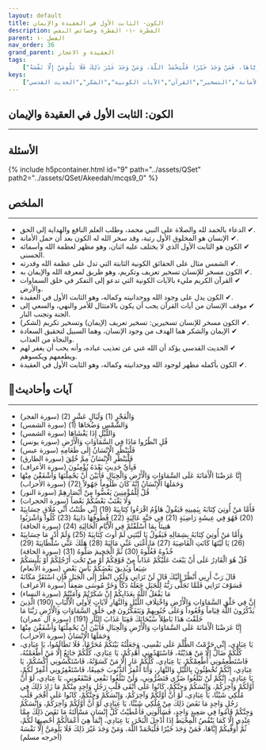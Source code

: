 ```yaml
---
layout: default
title: الكون- الثابت الأول في العقيدة والإيمان
description: الفطرة -١- الفطرة وخصائص النفس
parent: الفصل ١٠
nav_order: 36
grand_parent: العقيدة و الاعجاز
tags: 
    ["وَالْفَجْرِ (1) وَلَيَالٍ عَشْرٍ (2)","وَالشَّمْسِ وَضُحَاهَا (1)","وَاللَّيْلِ إِذَا يَغْشَاهَا","قُلِ انْظُرُوا مَاذَا فِي السَّمَاوَاتِ وَالْأَرْضِ","فَلْيَنْظُرِ الْإِنْسَانُ إِلَى طَعَامِهِ","فَلْيَنْظُرِ الْإِنْسَانُ مِمَّ خُلِقَ","فَبِأَيِّ حَدِيثٍ بَعْدَهُ يُؤْمِنُونَ","إِنَّا عَرَضْنَا الْأَمَانَةَ عَلَى السَّمَاوَاتِ وَالْأَرْضِ وَالْجِبَالِ فَأَبَيْنَ أَنْ يَحْمِلْنَهَا وَأَشْفَقْنَ مِنْهَا وَحَمَلَهَا الْإِنْسَانُ إِنَّهُ كَانَ ظَلُوماً جَهُولاً (72)","قُلْ لِلْمُؤْمِنِينَ يَغُضُّوا مِنْ أَبْصَارِهِمْ","وَلَا يَغْتَبْ بَعْضُكُمْ بَعْضاً","فَأَمَّا مَنْ أُوتِيَ كِتَابَهُ بِيَمِينِهِ فَيَقُولُ هَاؤُمُ اقْرَءُوا كِتَابِيَهْ (19) إِنِّي ظَنَنْتُ أَنِّي مُلَاقٍ حِسَابِيَهْ (20) فَهُوَ فِي عِيشَةٍ رَاضِيَةٍ (21) فِي جَنَّةٍ عَالِيَةٍ (22) قُطُوفُهَا دَانِيَةٌ (23) كُلُوا وَاشْرَبُوا هَنِيئاً بِمَا أَسْلَفْتُمْ فِي الْأَيَّامِ الْخَالِيَةِ (24)","وَأَمَّا مَنْ أُوتِيَ كِتَابَهُ بِشِمَالِهِ فَيَقُولُ يَا لَيْتَنِي لَمْ أُوتَ كِتَابِيَهْ (25) وَلَمْ أَدْرِ مَا حِسَابِيَهْ (26) يَا لَيْتَهَا كَانَتِ الْقَاضِيَةَ (27) مَا أَغْنَى عَنِّي مَالِيَهْ (28) هَلَكَ عَنِّي سُلْطَانِيَهْ (29) خُذُوهُ فَغُلُّوهُ (30) ثُمَّ الْجَحِيمَ صَلُّوهُ (31)","قُلْ هُوَ الْقَادِرُ عَلَى أَنْ يَبْعَثَ عَلَيْكُمْ عَذَاباً مِنْ فَوْقِكُمْ أَوْ مِنْ تَحْتِ أَرْجُلِكُمْ أَوْ يَلْبِسَكُمْ شِيَعاً وَيُذِيقَ بَعْضَكُمْ بَأْسَ بَعْضٍ","قَالَ رَبِّ أَرِنِي أَنْظُرْ إِلَيْكَ قَالَ لَنْ تَرَانِي وَلَكِنِ انْظُرْ إِلَى الْجَبَلِ فَإِنِ اسْتَقَرَّ مَكَانَهُ فَسَوْفَ تَرَانِي فَلَمَّا تَجَلَّى رَبُّهُ لِلْجَبَلِ جَعَلَهُ دَكّاً وَخَرَّ مُوسَى صَعِقاً","مَا يَفْعَلُ اللَّهُ بِعَذَابِكُمْ إِنْ شَكَرْتُمْ وَآمَنْتُمْ","إِنَّ فِي خَلْقِ السَّمَاوَاتِ وَالْأَرْضِ وَاخْتِلَافِ اللَّيْلِ وَالنَّهَارِ لَآيَاتٍ لِأُولِي الْأَلْبَابِ (190) الَّذِينَ يَذْكُرُونَ اللَّهَ قِيَاماً وَقُعُوداً وَعَلَى جُنُوبِهِمْ وَيَتَفَكَّرُونَ فِي خَلْقِ السَّمَاوَاتِ وَالْأَرْضِ رَبَّنَا مَا خَلَقْتَ هَذَا بَاطِلاً سُبْحَانَكَ فَقِنَا عَذَابَ النَّارِ (191)","إِنَّا عَرَضْنَا الْأَمَانَةَ عَلَى السَّمَاوَاتِ وَالْأَرْضِ وَالْجِبَالِ فَأَبَيْنَ أَنْ يَحْمِلْنَهَا وَأَشْفَقْنَ مِنْهَا وَحَمَلَهَا الْإِنْسَانُ","يَا عِبَادِي، إِنِّي حَرَّمْتُ الظُّلْمَ عَلَى نَفْسِي، وَجَعَلْتُهُ بَيْنَكُمْ مُحَرَّمًا، فَلَا تَظَالَمُوا، يَا عِبَادِي، كُلُّكُمْ ضَالٌّ إِلَّا مَنْ هَدَيْتُهُ، فَاسْتَهْدُونِي أَهْدِكُمْ، يَا عِبَادِي، كُلُّكُمْ جَائِعٌ إِلَّا مَنْ أَطْعَمْتُهُ، فَاسْتَطْعِمُونِي أُطْعِمْكُمْ، يَا عِبَادِي، كُلُّكُمْ عَارٍ إِلَّا مَنْ كَسَوْتُهُ، فَاسْتَكْسُونِي أَكْسُكُمْ، يَا عِبَادِي، إِنَّكُمْ تُخْطِئُونَ بِاللَّيْلِ وَالنَّهَارِ، وَأَنَا أَغْفِرُ الذُّنُوبَ جَمِيعًا، فَاسْتَغْفِرُونِي أَغْفِرْ لَكُمْ، يَا عِبَادِي، إِنَّكُمْ لَنْ تَبْلُغُوا ضَرِّي فَتَضُرُّونِي، وَلَنْ تَبْلُغُوا نَفْعِي فَتَنْفَعُونِي، يَا عِبَادِي، لَوْ أَنَّ أَوَّلَكُمْ وَآخِرَكُمْ، وَإِنْسَكُمْ وَجِنَّكُمْ، كَانُوا عَلَى أَتْقَى قَلْبِ رَجُلٍ وَاحِدٍ مِنْكُمْ مَا زَادَ ذَلِكَ فِي مُلْكِي شَيْئًا، يَا عِبَادِي، لَوْ أَنَّ أَوَّلَكُمْ وَآخِرَكُمْ، وَإِنْسَكُمْ وَجِنَّكُمْ، كَانُوا عَلَى أَفْجَرِ قَلْبِ رَجُلٍ وَاحِدٍ مَا نَقَصَ ذَلِكَ مِنْ مُلْكِي شَيْئًا، يَا عِبَادِي لَوْ أَنَّ أَوَّلَكُمْ وَآخِرَكُمْ، وَإِنْسَكُمْ وَجِنَّكُمْ قَامُوا فِي صَعِيدٍ وَاحِدٍ، فَسَأَلُونِي فَأَعْطَيْتُ كُلَّ إِنْسَانٍ مَسْأَلَتَهُ مَا نَقَصَ ذَلِكَ مِمَّا عِنْدِي إِلَّا كَمَا يَنْقُصُ الْمِخْيَطُ إِذَا أُدْخِلَ الْبَحْرَ، يَا عِبَادِي، إِنَّمَا هِيَ أَعْمَالُكُمْ أُحْصِيهَا لَكُمْ، ثُمَّ أُوَفِّيكُمْ إِيَّاهَا، فَمَنْ وَجَدَ خَيْرًا فَلْيَحْمَدْ اللَّهَ، وَمَنْ وَجَدَ غَيْرَ ذَلِكَ فَلَا يَلُومَنَّ إِلَّا نَفْسَهُ"]
keys:
    ["الكون","الإيمان","التفكر","الشمس","الأمانة","التسخير","القرآن","الآيات الكونية","الشكر","الحديث القدسي"]
---
```

## ‏الكون: الثابت الأول في العقيدة والإيمان
***
## الأسئلة 
{% include h5pcontainer.html id="9" path="../assets/QSet" path2="../assets/QSet/Akeedah/mcqs9_0" %}
## الملخص
***
- ‏✔ الدعاء بالحمد لله والصلاة على النبي محمد، وطلب العلم النافع والهداية إلى الحق. 
- ‏✔ الإنسان هو المخلوق الأول رتبة، وقد سخر الله له الكون بعد أن حمل الأمانة. 
- ‏✔ الكون هو الثابت الأول الذي لا يختلف عليه اثنان، وهو مظهر لعظمة الله وأسمائه الحسنى. 
- ‏✔ الشمس مثال على الحقائق الكونية الثابتة التي تدل على عظمة الله وقدرته. 
- ‏✔ الكون مسخر للإنسان تسخير تعريف وتكريم، وهو طريق لمعرفة الله والإيمان به. 
- ‏✔ القرآن الكريم مليء بالآيات الكونية التي تدعو إلى التفكر في خلق السماوات والأرض. 
- ‏✔ الكون يدل على وجود الله ووحدانيته وكماله، وهو الثابت الأول في العقيدة. 
- ‏✔ موقف الإنسان من آيات القرآن يجب أن يكون بالامتثال للأمر والنهي، والسعي إلى الجنة وتجنب النار. 
- ‏✔ الكون مسخر للإنسان تسخيرين: تسخير تعريف (لإيمان) وتسخير تكريم (لشكر). 
- ‏✔ الإيمان والشكر هما الهدف من وجود الإنسان، وهما السبيل لتحقيق السعادة والنجاة من العذاب. 
- ‏✔ الحديث القدسي يؤكد أن الله غني عن تعذيب عباده، وأنه يحب أن يغفر لهم ويطعمهم ويكسوهم. 
- ‏✔ الكون بأكمله مظهر لوجود الله ووحدانيته وكماله، وهو الثابت الأول في العقيدة. 

## 📜آيات وأحاديث
***
- ‏وَالْفَجْرِ (1) وَلَيَالٍ عَشْرٍ (2) (سورة الفجر)
- ‏وَالشَّمْسِ وَضُحَاهَا (1) (سورة الشمس)
- ‏وَاللَّيْلِ إِذَا يَغْشَاهَا (سورة الشمس)
- ‏قُلِ انْظُرُوا مَاذَا فِي السَّمَاوَاتِ وَالْأَرْضِ (سورة يونس)
- ‏فَلْيَنْظُرِ الْإِنْسَانُ إِلَى طَعَامِهِ (سورة عبس)
- ‏فَلْيَنْظُرِ الْإِنْسَانُ مِمَّ خُلِقَ (سورة الطارق)
- ‏فَبِأَيِّ حَدِيثٍ بَعْدَهُ يُؤْمِنُونَ (سورة الأعراف)
- ‏إِنَّا عَرَضْنَا الْأَمَانَةَ عَلَى السَّمَاوَاتِ وَالْأَرْضِ وَالْجِبَالِ فَأَبَيْنَ أَنْ يَحْمِلْنَهَا وَأَشْفَقْنَ مِنْهَا وَحَمَلَهَا الْإِنْسَانُ إِنَّهُ كَانَ ظَلُوماً جَهُولاً (72) (سورة الأحزاب)
- ‏قُلْ لِلْمُؤْمِنِينَ يَغُضُّوا مِنْ أَبْصَارِهِمْ (سورة النور)
- ‏وَلَا يَغْتَبْ بَعْضُكُمْ بَعْضاً (سورة الحجرات)
- ‏فَأَمَّا مَنْ أُوتِيَ كِتَابَهُ بِيَمِينِهِ فَيَقُولُ هَاؤُمُ اقْرَءُوا كِتَابِيَهْ (19) إِنِّي ظَنَنْتُ أَنِّي مُلَاقٍ حِسَابِيَهْ (20) فَهُوَ فِي عِيشَةٍ رَاضِيَةٍ (21) فِي جَنَّةٍ عَالِيَةٍ (22) قُطُوفُهَا دَانِيَةٌ (23) كُلُوا وَاشْرَبُوا هَنِيئاً بِمَا أَسْلَفْتُمْ فِي الْأَيَّامِ الْخَالِيَةِ (24) (سورة الحاقة)
- ‏وَأَمَّا مَنْ أُوتِيَ كِتَابَهُ بِشِمَالِهِ فَيَقُولُ يَا لَيْتَنِي لَمْ أُوتَ كِتَابِيَهْ (25) وَلَمْ أَدْرِ مَا حِسَابِيَهْ (26) يَا لَيْتَهَا كَانَتِ الْقَاضِيَةَ (27) مَا أَغْنَى عَنِّي مَالِيَهْ (28) هَلَكَ عَنِّي سُلْطَانِيَهْ (29) خُذُوهُ فَغُلُّوهُ (30) ثُمَّ الْجَحِيمَ صَلُّوهُ (31) (سورة الحاقة)
- ‏قُلْ هُوَ الْقَادِرُ عَلَى أَنْ يَبْعَثَ عَلَيْكُمْ عَذَاباً مِنْ فَوْقِكُمْ أَوْ مِنْ تَحْتِ أَرْجُلِكُمْ أَوْ يَلْبِسَكُمْ شِيَعاً وَيُذِيقَ بَعْضَكُمْ بَأْسَ بَعْضٍ (سورة الأنعام)
- ‏قَالَ رَبِّ أَرِنِي أَنْظُرْ إِلَيْكَ قَالَ لَنْ تَرَانِي وَلَكِنِ انْظُرْ إِلَى الْجَبَلِ فَإِنِ اسْتَقَرَّ مَكَانَهُ فَسَوْفَ تَرَانِي فَلَمَّا تَجَلَّى رَبُّهُ لِلْجَبَلِ جَعَلَهُ دَكّاً وَخَرَّ مُوسَى صَعِقاً (سورة الأعراف)
- ‏مَا يَفْعَلُ اللَّهُ بِعَذَابِكُمْ إِنْ شَكَرْتُمْ وَآمَنْتُمْ (سورة النساء)
- ‏إِنَّ فِي خَلْقِ السَّمَاوَاتِ وَالْأَرْضِ وَاخْتِلَافِ اللَّيْلِ وَالنَّهَارِ لَآيَاتٍ لِأُولِي الْأَلْبَابِ (190) الَّذِينَ يَذْكُرُونَ اللَّهَ قِيَاماً وَقُعُوداً وَعَلَى جُنُوبِهِمْ وَيَتَفَكَّرُونَ فِي خَلْقِ السَّمَاوَاتِ وَالْأَرْضِ رَبَّنَا مَا خَلَقْتَ هَذَا بَاطِلاً سُبْحَانَكَ فَقِنَا عَذَابَ النَّارِ (191) (سورة آل عمران)
- ‏إِنَّا عَرَضْنَا الْأَمَانَةَ عَلَى السَّمَاوَاتِ وَالْأَرْضِ وَالْجِبَالِ فَأَبَيْنَ أَنْ يَحْمِلْنَهَا وَأَشْفَقْنَ مِنْهَا وَحَمَلَهَا الْإِنْسَانُ (سورة الأحزاب)
- ‏يَا عِبَادِي، إِنِّي حَرَّمْتُ الظُّلْمَ عَلَى نَفْسِي، وَجَعَلْتُهُ بَيْنَكُمْ مُحَرَّمًا، فَلَا تَظَالَمُوا، يَا عِبَادِي، كُلُّكُمْ ضَالٌّ إِلَّا مَنْ هَدَيْتُهُ، فَاسْتَهْدُونِي أَهْدِكُمْ، يَا عِبَادِي، كُلُّكُمْ جَائِعٌ إِلَّا مَنْ أَطْعَمْتُهُ، فَاسْتَطْعِمُونِي أُطْعِمْكُمْ، يَا عِبَادِي، كُلُّكُمْ عَارٍ إِلَّا مَنْ كَسَوْتُهُ، فَاسْتَكْسُونِي أَكْسُكُمْ، يَا عِبَادِي، إِنَّكُمْ تُخْطِئُونَ بِاللَّيْلِ وَالنَّهَارِ، وَأَنَا أَغْفِرُ الذُّنُوبَ جَمِيعًا، فَاسْتَغْفِرُونِي أَغْفِرْ لَكُمْ، يَا عِبَادِي، إِنَّكُمْ لَنْ تَبْلُغُوا ضَرِّي فَتَضُرُّونِي، وَلَنْ تَبْلُغُوا نَفْعِي فَتَنْفَعُونِي، يَا عِبَادِي، لَوْ أَنَّ أَوَّلَكُمْ وَآخِرَكُمْ، وَإِنْسَكُمْ وَجِنَّكُمْ، كَانُوا عَلَى أَتْقَى قَلْبِ رَجُلٍ وَاحِدٍ مِنْكُمْ مَا زَادَ ذَلِكَ فِي مُلْكِي شَيْئًا، يَا عِبَادِي، لَوْ أَنَّ أَوَّلَكُمْ وَآخِرَكُمْ، وَإِنْسَكُمْ وَجِنَّكُمْ، كَانُوا عَلَى أَفْجَرِ قَلْبِ رَجُلٍ وَاحِدٍ مَا نَقَصَ ذَلِكَ مِنْ مُلْكِي شَيْئًا، يَا عِبَادِي لَوْ أَنَّ أَوَّلَكُمْ وَآخِرَكُمْ، وَإِنْسَكُمْ وَجِنَّكُمْ قَامُوا فِي صَعِيدٍ وَاحِدٍ، فَسَأَلُونِي فَأَعْطَيْتُ كُلَّ إِنْسَانٍ مَسْأَلَتَهُ مَا نَقَصَ ذَلِكَ مِمَّا عِنْدِي إِلَّا كَمَا يَنْقُصُ الْمِخْيَطُ إِذَا أُدْخِلَ الْبَحْرَ، يَا عِبَادِي، إِنَّمَا هِيَ أَعْمَالُكُمْ أُحْصِيهَا لَكُمْ، ثُمَّ أُوَفِّيكُمْ إِيَّاهَا، فَمَنْ وَجَدَ خَيْرًا فَلْيَحْمَدْ اللَّهَ، وَمَنْ وَجَدَ غَيْرَ ذَلِكَ فَلَا يَلُومَنَّ إِلَّا نَفْسَهُ (أخرجه مسلم)

